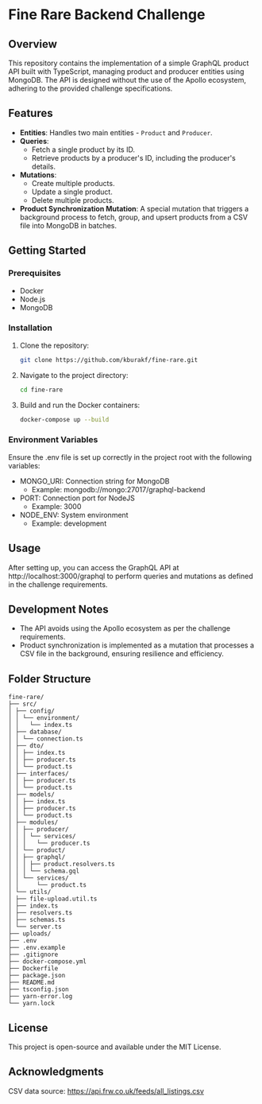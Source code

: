 # Fine Rare Backend Challenge

## Overview

This repository contains the implementation of a simple GraphQL product API built with TypeScript, managing product and producer entities using MongoDB. The API is designed without the use of the Apollo ecosystem, adhering to the provided challenge specifications.

## Features

- **Entities**: Handles two main entities - `Product` and `Producer`.
- **Queries**:
  - Fetch a single product by its ID.
  - Retrieve products by a producer's ID, including the producer's details.
- **Mutations**:
  - Create multiple products.
  - Update a single product.
  - Delete multiple products.
- **Product Synchronization Mutation**: A special mutation that triggers a background process to fetch, group, and upsert products from a CSV file into MongoDB in batches.

## Getting Started

### Prerequisites

- Docker
- Node.js
- MongoDB

### Installation

1. Clone the repository:
   ```bash
   git clone https://github.com/kburakf/fine-rare.git
   ```

2. Navigate to the project directory:
   ```bash
   cd fine-rare
   ```

   
3. Build and run the Docker containers:
   ```bash
   docker-compose up --build
   ```

### Environment Variables

Ensure the .env file is set up correctly in the project root with the following variables:

- MONGO_URI: Connection string for MongoDB
  - Example: mongodb://mongo:27017/graphql-backend
- PORT: Connection port for NodeJS
  - Example: 3000
- NODE_ENV: System environment
  - Example: development

## Usage

After setting up, you can access the GraphQL API at http://localhost:3000/graphql to perform queries and mutations as defined in the challenge requirements.

## Development Notes
- The API avoids using the Apollo ecosystem as per the challenge requirements.
- Product synchronization is implemented as a mutation that processes a CSV file in the background, ensuring resilience and efficiency.

## Folder Structure


```
fine-rare/
├── src/
│ ├── config/
│ │ └── environment/
│ │   └── index.ts
│ ├── database/
│ │ └── connection.ts
│ ├── dto/
│ │ ├── index.ts
│ │ ├── producer.ts
│ │ └── product.ts
│ ├── interfaces/
│ │ ├── producer.ts
│ │ └── product.ts
│ ├── models/
│ │ ├── index.ts
│ │ ├── producer.ts
│ │ └── product.ts
│ ├── modules/
│ │ ├── producer/
│ │ │ └── services/
│ │ │   └── producer.ts
│ │ └── product/
│ │ ├── graphql/
│ │ │ ├── product.resolvers.ts
│ │ │ └── schema.gql
│ │ └── services/
│ │     └── product.ts
│ └── utils/
│ ├── file-upload.util.ts
│ ├── index.ts
│ ├── resolvers.ts
│ ├── schemas.ts
│ └── server.ts
├── uploads/
├── .env
├── .env.example
├── .gitignore
├── docker-compose.yml
├── Dockerfile
├── package.json
├── README.md
├── tsconfig.json
├── yarn-error.log
└── yarn.lock
```

## License
This project is open-source and available under the MIT License.

## Acknowledgments
CSV data source: https://api.frw.co.uk/feeds/all_listings.csv
